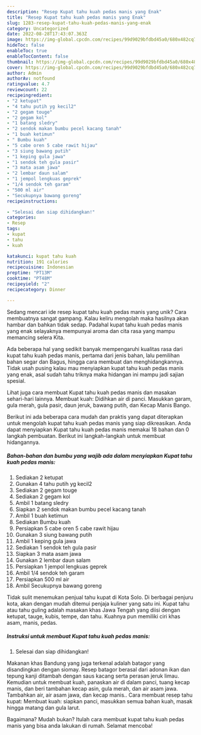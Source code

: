 ```yaml
---
description: "Resep Kupat tahu kuah pedas manis yang Enak"
title: "Resep Kupat tahu kuah pedas manis yang Enak"
slug: 1283-resep-kupat-tahu-kuah-pedas-manis-yang-enak
category: Uncategorized
date: 2022-08-28T17:43:07.363Z
image: https://img-global.cpcdn.com/recipes/99d9029bfdbd45a0/680x482cq70/kupat-tahu-kuah-pedas-manis-foto-resep-utama.jpg
hideToc: false
enableToc: true
enableTocContent: false
thumbnail: https://img-global.cpcdn.com/recipes/99d9029bfdbd45a0/680x482cq70/kupat-tahu-kuah-pedas-manis-foto-resep-utama.jpg
cover: https://img-global.cpcdn.com/recipes/99d9029bfdbd45a0/680x482cq70/kupat-tahu-kuah-pedas-manis-foto-resep-utama.jpg
author: Admin
authorAv: notfound
ratingvalue: 4.7
reviewcount: 22
recipeingredient:
- "2 ketupat"
- "4 tahu putih yg kecil2"
- "2 gegam touge"
- "2 gegam kol"
- "1 batang sledry"
- "2 sendok makan bumbu pecel kacang tanah"
- "1 buah ketimun"
- " Bumbu kuah"
- "5 cabe oren 5 cabe rawit hijau"
- "3 siung bawang putih"
- "1 keping gula jawa"
- "1 sendok teh gula pasir"
- "3 mata asam jawa"
- "2 lembar daun salam"
- "1 jempol lengkuas geprek"
- "1/4 sendok teh garam"
- "500 ml air"
- "Secukupnya bawang goreng"
recipeinstructions:

- "Selesai dan siap dihidangkan!"
categories:
- Resep
tags:
- kupat
- tahu
- kuah

katakunci: kupat tahu kuah 
nutrition: 191 calories
recipecuisine: Indonesian
preptime: "PT13M"
cooktime: "PT48M"
recipeyield: "2"
recipecategory: Dinner

---
```





Sedang mencari ide resep kupat tahu kuah pedas manis yang unik? Cara membuatnya sangat gampang. Kalau keliru mengolah maka hasilnya akan hambar dan bahkan tidak sedap. Padahal kupat tahu kuah pedas manis yang enak selayaknya mempunyai aroma dan cita rasa yang mampu memancing selera Kita.





Ada beberapa hal yang sedikit banyak mempengaruhi kualitas rasa dari kupat tahu kuah pedas manis, pertama dari jenis bahan, lalu pemilihan bahan segar dan Bagus, hingga cara membuat dan menghidangkannya. Tidak usah pusing kalau mau menyiapkan kupat tahu kuah pedas manis yang enak,      asal sudah tahu triknya maka hidangan ini mampu jadi sajian spesial.














Lihat juga cara membuat Kupat tahu kuah pedas manis dan masakan sehari-hari lainnya. Membuat kuah: Didihkan air di panci. Masukkan garam, gula merah, gula pasir, daun jeruk, bawang putih, dan Kecap Manis Bango.






Berikut ini ada beberapa cara mudah dan praktis yang dapat diterapkan untuk mengolah kupat tahu kuah pedas manis yang siap dikreasikan. Anda dapat menyiapkan Kupat tahu kuah pedas manis memakai 18 bahan dan 0 langkah pembuatan. Berikut ini langkah-langkah untuk membuat hidangannya.

<!--inarticleads1-->

##### Bahan-bahan dan bumbu yang wajib ada dalam menyiapkan Kupat tahu kuah pedas manis:

1. Sediakan 2 ketupat
1. Gunakan 4 tahu putih yg kecil2
1. Sediakan 2 gegam touge
1. Sediakan 2 gegam kol
1. Ambil 1 batang sledry
1. Siapkan 2 sendok makan bumbu pecel kacang tanah
1. Ambil 1 buah ketimun
1. Sediakan  Bumbu kuah
1. Persiapkan 5 cabe oren 5 cabe rawit hijau
1. Gunakan 3 siung bawang putih
1. Ambil 1 keping gula jawa
1. Sediakan 1 sendok teh gula pasir
1. Siapkan 3 mata asam jawa
1. Gunakan 2 lembar daun salam
1. Persiapkan 1 jempol lengkuas geprek
1. Ambil 1/4 sendok teh garam
1. Persiapkan 500 ml air
1. Ambil Secukupnya bawang goreng


Tidak sulit menemukan penjual tahu kupat di Kota Solo. Di berbagai penjuru kota, akan dengan mudah ditemui penjaja kuliner yang satu ini. Kupat tahu atau tahu guling adalah masakan khas Jawa Tengah yang diisi dengan ketupat, tauge, kubis, tempe, dan tahu. Kuahnya pun memiliki ciri khas asam, manis, pedas. 

<!--inarticleads2-->

##### Instruksi untuk membuat Kupat tahu kuah pedas manis:


1. Selesai dan siap dihidangkan!

Makanan khas Bandung yang juga terkenal adalah batagor yang disandingkan dengan siomay. Resep batagor berasal dari adonan ikan dan tepung kanji ditambah dengan saus kacang serta perasan jeruk limau. Kemudian untuk membuat kuah, panaskan air di dalam panci, tuang kecap manis, dan beri tambahan kecap asin, gula merah, dan air asam jawa. Tambahkan air, air asam jawa, dan kecap manis.. Cara membuat resep tahu kupat: Membuat kuah: siapkan panci, masukkan semua bahan kuah, masak hingga matang dan gula larut. 

Bagaimana? Mudah bukan? Itulah cara membuat kupat tahu kuah pedas manis yang bisa anda lakukan di rumah. Selamat mencoba!
